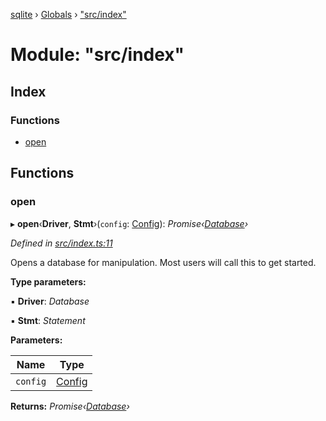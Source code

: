 [sqlite](../README.md) › [Globals](../globals.md) › ["src/index"](_src_index_.md)

# Module: "src/index"

## Index

### Functions

* [open](_src_index_.md#open)

## Functions

###  open

▸ **open**‹**Driver**, **Stmt**›(`config`: [Config](../interfaces/_src_interfaces_.isqlite.config.md)): *Promise‹[Database](../classes/_src_database_.database.md)›*

*Defined in [src/index.ts:11](https://github.com/kriasoft/node-sqlite/blob/244b720/src/index.ts#L11)*

Opens a database for manipulation. Most users will call this to get started.

**Type parameters:**

▪ **Driver**: *Database*

▪ **Stmt**: *Statement*

**Parameters:**

Name | Type |
------ | ------ |
`config` | [Config](../interfaces/_src_interfaces_.isqlite.config.md) |

**Returns:** *Promise‹[Database](../classes/_src_database_.database.md)›*
